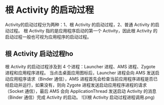 # **根 Activity 的启动过程**
Activity的启动过程分为两种：1、根 Activity 的启动过程，2、普通 Activity 的启动过程。
根 Activity 指的是应用程序启动的第一个 Activity，因此根 Activity 的启动过程一般也可视为应用程序的启动过程。
## 根 Activity 启动过程ho
根 Activity 的启动过程涉及到 4 个进程：Launcher 进程、AMS 进程、Zygote 进程和应用程序进程。
当点击桌面应用图标后，Launcher 进程会向 AMS 发送启动应用程序请求（Binder 通信），AMS 进程首先会检查当前应用程序进程是否已经启动并运行，如果没有，则向 Zygote 进程发送启动应用程序进程的请求（Socket 通信），最后 AMS 会向 ApplicationThread 发送启动 Activity 的消息（Binder 通信）完成 Activity 的启动。
![](根 Activity 启动过程进程调用.png)
